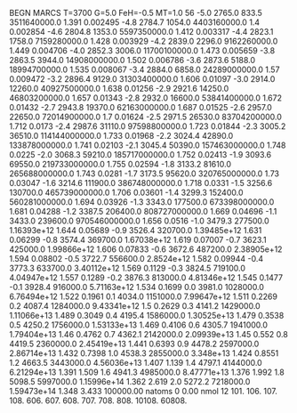 BEGN
MARCS T=3700 G=5.0 FeH=-0.5 MT=1.0
                  56
-5.0 2765.0 833.5 3511640000.0 1.391 0.002495 
-4.8 2784.7 1054.0 4403160000.0 1.4 0.002854 
-4.6 2804.8 1353.0 5597350000.0 1.412 0.003317 
-4.4 2823.1 1758.0 7159280000.0 1.428 0.003929 
-4.2 2839.0 2296.0 9162260000.0 1.449 0.004706 
-4.0 2852.3 3006.0 11700100000.0 1.473 0.005659 
-3.8 2863.5 3944.0 14908000000.0 1.502 0.006786 
-3.6 2873.6 5188.0 18994700000.0 1.535 0.008067 
-3.4 2884.0 6858.0 24289000000.0 1.57 0.009472 
-3.2 2896.4 9129.0 31303400000.0 1.606 0.01097 
-3.0 2914.0 12260.0 40927500000.0 1.638 0.01256 
-2.9 2921.6 14250.0 46803200000.0 1.657 0.01343 
-2.8 2932.0 16600.0 53841400000.0 1.672 0.01432 
-2.7 2943.8 19370.0 62163000000.0 1.687 0.01525 
-2.6 2957.0 22650.0 72014900000.0 1.7 0.01624 
-2.5 2971.5 26530.0 83704200000.0 1.712 0.0173 
-2.4 2987.6 31110.0 97598800000.0 1.723 0.01844 
-2.3 3005.2 36510.0 114144000000.0 1.733 0.01968 
-2.2 3024.4 42890.0 133878000000.0 1.741 0.02103 
-2.1 3045.4 50390.0 157463000000.0 1.748 0.0225 
-2.0 3068.3 59210.0 185717000000.0 1.752 0.02413 
-1.9 3093.6 69550.0 219733000000.0 1.755 0.02594 
-1.8 3133.2 81610.0 265688000000.0 1.743 0.0281 
-1.7 3173.5 95620.0 320765000000.0 1.73 0.03047 
-1.6 3214.6 111900.0 386748000000.0 1.718 0.0331 
-1.5 3256.6 130700.0 465739000000.0 1.706 0.03601 
-1.4 3299.3 152400.0 560281000000.0 1.694 0.03926 
-1.3 3343.0 177500.0 673398000000.0 1.681 0.04288 
-1.2 3387.5 206400.0 808727000000.0 1.669 0.04696 
-1.1 3433.0 239600.0 970546000000.0 1.656 0.0516 
-1.0 3479.3 277500.0 1.16393e+12 1.644 0.05689 
-0.9 3526.4 320700.0 1.39485e+12 1.631 0.06299 
-0.8 3574.4 369700.0 1.67038e+12 1.619 0.07007 
-0.7 3623.1 425000.0 1.99866e+12 1.606 0.07833 
-0.6 3672.6 487200.0 2.38905e+12 1.594 0.08802 
-0.5 3722.7 556600.0 2.8524e+12 1.582 0.09944 
-0.4 3773.3 633700.0 3.40112e+12 1.569 0.1129 
-0.3 3824.5 719100.0 4.04947e+12 1.557 0.1289 
-0.2 3876.3 813000.0 4.81346e+12 1.545 0.1477 
-0.1 3928.4 916000.0 5.71163e+12 1.534 0.1699 
0.0 3981.0 1028000.0 6.76494e+12 1.522 0.1961 
0.1 4034.0 1151000.0 7.99647e+12 1.511 0.2269 
0.2 4087.4 1284000.0 9.43341e+12 1.5 0.2629 
0.3 4141.2 1429000.0 1.11066e+13 1.489 0.3049 
0.4 4195.4 1586000.0 1.30525e+13 1.479 0.3538 
0.5 4250.2 1756000.0 1.53133e+13 1.469 0.4106 
0.6 4305.7 1941000.0 1.79404e+13 1.46 0.4762 
0.7 4362.1 2142000.0 2.09939e+13 1.45 0.552 
0.8 4419.5 2360000.0 2.45419e+13 1.441 0.6393 
0.9 4478.2 2597000.0 2.86714e+13 1.432 0.7398 
1.0 4538.3 2855000.0 3.348e+13 1.424 0.8551 
1.2 4663.5 3443000.0 4.56036e+13 1.407 1.139 
1.4 4797.1 4144000.0 6.21294e+13 1.391 1.509 
1.6 4941.3 4985000.0 8.47771e+13 1.376 1.992 
1.8 5098.5 5997000.0 1.15996e+14 1.362 2.619 
2.0 5272.2 7218000.0 1.59473e+14 1.348 3.433 
100000.00
natoms              0      0.00
nmol          12
          101.         106.       107.      108.         606.        607.        608.
          707.         708.       808.    10108.       60808.
